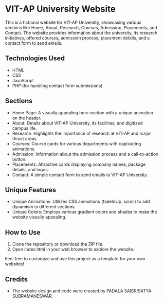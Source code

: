 # VIT-AP University Website

This is a fictional website for VIT-AP University, showcasing various sections like Home, About, Research, Courses, Admission, Placements, and Contact. The website provides information about the university, its research initiatives, offered courses, admission process, placement details, and a contact form to send emails.

## Technologies Used

- HTML
- CSS
- JavaScript
- PHP (for handling contact form submissions)

## Sections

- Home Page: A visually appealing hero section with a unique animation on the header.
- About: Details about VIT-AP University, its facilities, and digitized campus life.
- Research: Highlights the importance of research at VIT-AP and major thrust areas.
- Courses: Course cards for various departments with captivating animations.
- Admission: Information about the admission process and a call-to-action button.
- Placements: Attractive cards displaying company names, package details, and logos.
- Contact: A simple contact form to send emails to VIT-AP University.

## Unique Features

- Unique Animations: Utilizes CSS animations (fadeInUp, scroll) to add dynamism to different sections.
- Unique Colors: Employs various gradient colors and shades to make the website visually appealing.

## How to Use

1. Clone the repository or download the ZIP file.
2. Open index.html in your web browser to explore the website.

Feel free to customize and use this project as a template for your own websites!

## Credits

- The website design and code were created by PADALA SAISRISATYA SUBRAMANESWAR.
